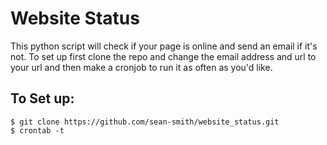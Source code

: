 Website Status
==============

This python script will check if your page is online and send an email if it's not. To set up first clone the repo and change the email address and url to your url and then make a cronjob to run it as often as you'd like.

To Set up:
----------

    $ git clone https://github.com/sean-smith/website_status.git
    $ crontab -t 
